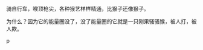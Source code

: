 骑自行车，喉顶枪尖，各种猴艺样样精通，比猴子还像猴子。

为什么？因为它的能量圈没了，没了能量圈的它就是一只刚果骚骚猴，被人打，被人欺。

p



<!--stackedit_data:
eyJoaXN0b3J5IjpbMjA0NjQ0ODM1NiwyMDQwMjk3NjIyXX0=
-->